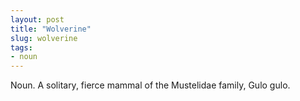 ```yaml
---
layout: post
title: "Wolverine"
slug: wolverine
tags:
- noun
---
```


Noun. A solitary, fierce mammal of the Mustelidae family, Gulo gulo.
